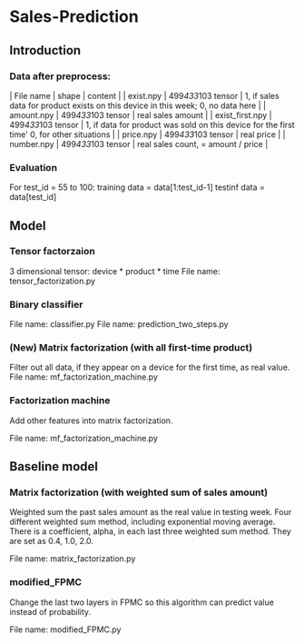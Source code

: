 # Sales-Prediction

## Introduction
### Data after preprocess:
| File name | shape | content |
| exist.npy | 499*433*103 tensor | 1, if sales data for product exists on this device in this week; 0, no data here |
| amount.npy | 499*433*103 tensor | real sales amount |
| exist_first.npy | 499*433*103 tensor | 1, if data for product was sold on this device for the first time' 0, for other situations |
| price.npy | 499*433*103 tensor | real price |
| number.npy | 499*433*103 tensor | real sales count, = amount / price |

### Evaluation
For test_id = 55 to 100:
    training data = data[1:test_id-1]
    testinf data = data[test_id]
    
## Model
### Tensor factorzaion
3 dimensional tensor: device * product * time
File name: tensor_factorization.py

### Binary classifier
File name: classifier.py
File name: prediction_two_steps.py

### (New) Matrix factorization (with all first-time product) 
Filter out all data, if they appear on a device for the first time, as real value.
File name: mf_factorization_machine.py

### Factorization machine
Add other features into matrix factorization.

File name: mf_factorization_machine.py


## Baseline model
### Matrix factorization (with weighted sum of sales amount)
Weighted sum the past sales amount as the real value in testing week.
Four different weighted sum method, including exponential moving average.
There is a coefficient, alpha, in each last three weighted sum method.
They are set as 0.4, 1.0, 2.0.

File name: matrix_factorization.py

### modified_FPMC
Change the last two layers in FPMC so this algorithm can predict value instead of probability.

File name: modified_FPMC.py


